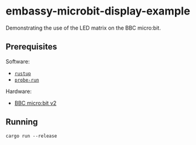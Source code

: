 # embassy-microbit-display-example

Demonstrating the use of the LED matrix on the BBC micro:bit.


## Prerequisites

Software:

* [`rustup`](https://rustup.rs/)
* [`probe-run`](https://github.com/knurling-rs/probe-run)

Hardware:

* [BBC micro:bit v2](https://microbit.org/)

## Running

```
cargo run --release
```
